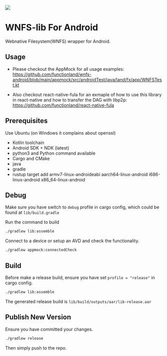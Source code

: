 [![](https://jitpack.io/v/functionland/wnfs-build-aar.svg)](https://jitpack.io/#functionland/wnfs-build-aar)


# WNFS-lib For Android

Webnative Filesystem(WNFS) wrapper for Android.

## Usage

- Please checkout the AppMock for all usage examples: https://github.com/functionland/wnfs-android/blob/main/appmock/src/androidTest/java/land/fx/app/WNFSTest.kt

- Also checkout react-native-fula for an exmaple of how to use this library in react-native and how to transfer the DAG with libp2p: https://github.com/functionland/react-native-fula

## Prerequisites

Use Ubuntu (on Windows it complains about openssl)

- Kotlin toolchain
- Android SDK + NDK (latest)
- python3 and Python command available
- Cargo and CMake
- java
- gradle
- rustup target add armv7-linux-androideabi aarch64-linux-android i686-linux-android x86_64-linux-android

## Debug

Make sure you have switch to `debug` profile in cargo config, which could be found at `lib/build.gradle` 

Run the command to build

```sh
./gradlew lib:assemble
```

Connect to a device or setup an AVD and check the functionality.

```sh
./gradlew appmock:connectedCheck
```

## Build

Before make a release build, ensure you have set `profile = "release"` in cargo config.

```sh
./gradlew lib:assemble
```

The generated release build is `lib/build/outputs/aar/lib-release.aar`

## Publish New Version

Ensure you have committed your changes.

```sh
./gradlew release
```

Then simply push to the repo.
